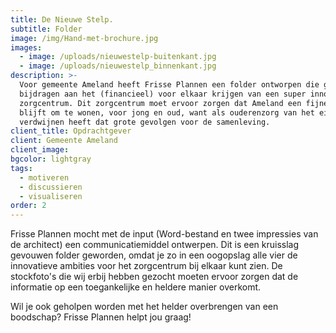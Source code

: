 ```yaml
---
title: De Nieuwe Stelp.
subtitle: Folder
image: /img/Hand-met-brochure.jpg
images:
  - image: /uploads/nieuwestelp-buitenkant.jpg
  - image: /uploads/nieuwestelp_binnenkant.jpg
description: >-
  Voor gemeente Ameland heeft Frisse Plannen een folder ontworpen die gaat
  bijdragen aan het (financieel) voor elkaar krijgen van een super innovatief
  zorgcentrum. Dit zorgcentrum moet ervoor zorgen dat Ameland een fijne plek
  blijft om te wonen, voor jong en oud, want als ouderenzorg van het eiland zou
  verdwijnen heeft dat grote gevolgen voor de samenleving.
client_title: Opdrachtgever
client: Gemeente Ameland
client_image:
bgcolor: lightgray
tags:
  - motiveren
  - discussieren
  - visualiseren
order: 2
---
```


Frisse Plannen mocht met de input (Word-bestand en twee impressies van de architect) een communicatiemiddel ontwerpen. Dit is een kruisslag gevouwen folder geworden, omdat je zo in een oogopslag alle vier de innovatieve ambities voor het zorgcentrum bij elkaar kunt zien. De stockfoto's die wij erbij hebben gezocht moeten ervoor zorgen dat de informatie op een toegankelijke en heldere manier overkomt.

Wil je ook geholpen worden met het helder overbrengen van een boodschap? Frisse Plannen helpt jou graag\!
